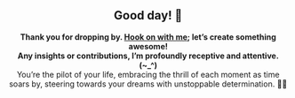 <!DOCTYPE htm>
<htm>

<body style="display: flex; flex-direction: column; align-items: center; justify-content: center; height: 100vh; margin: 0;">

<div style="text-align: center;">
  <h2>Good day! 👋</h2>
  <p>
    <strong>Thank you for dropping by. <a href ="mailto:amicableycot@gmail.com">Hook on with me</a>; let’s create something awesome!</strong><br>
    <strong>Any insights or contributions, I’m profoundly receptive and attentive. (~_^)</strong><br>
    You’re the pilot of your life, embracing the thrill of each moment as time soars by, steering towards your dreams with unstoppable determination. 🚀😄
  </p>
</div>

</body>

</htm>

<!--
- **lewiskirori/lewiskirori** is a ✨ _special_ ✨ repository!
- 🔭 I’m currently working on ...
- 👯 I’m looking to collaborate on ...
- 🤔 I’m looking for help with ...
- 💬 Ask me about ...
- 📫 How to reach me: ...
- 😄 Pronouns: ...
- ⚡ Fun fact: ...
- Avant-garde || forward-looking || progressive || revolutionary || ...
- Allied: the company && affiliated || working together with && Skilled craftsmanship allied to advanced technology.
- SOftware ARchitect ASpirant.
- The Future and the Present.
-->                                                     
